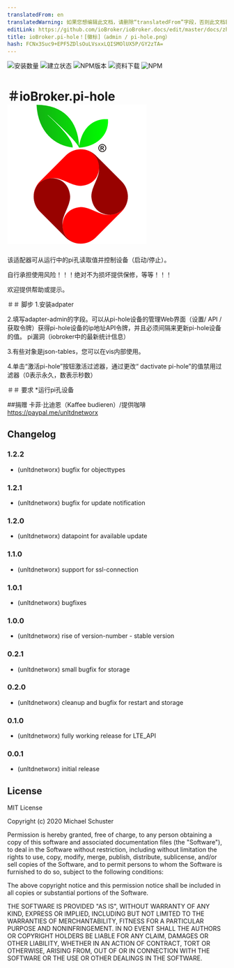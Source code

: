 ```yaml
---
translatedFrom: en
translatedWarning: 如果您想编辑此文档，请删除“translatedFrom”字段，否则此文档将再次自动翻译
editLink: https://github.com/ioBroker/ioBroker.docs/edit/master/docs/zh-cn/adapterref/iobroker.pi-hole/README.md
title: ioBroker.pi-hole！[徽标]（admin / pi-hole.png）
hash: FCNx3Suc9+EPF5ZDlsOuLVsxxLQISMOlUX5P/GY2zTA=
---
```

![安装数量](http://iobroker.live/badges/pi-hole-stable.svg)
![建立状态](https://api.travis-ci.org/unltdnetworx/ioBroker.pi-hole.svg?branch=master)
![NPM版本](https://img.shields.io/npm/v/iobroker.pi-hole.svg)
![资料下载](https://img.shields.io/npm/dm/iobroker.pi-hole.svg)
![NPM](https://nodei.co/npm/iobroker.pi-hole.png?downloads=true)

＃ioBroker.pi-hole![商标](../../../en/adapterref/iobroker.pi-hole/admin/pi-hole.png)
=================

该适配器可从运行中的pi孔读取值并控制设备（启动/停止）。

自行承担使用风险！！！绝对不为损坏提供保修，等等！！！

欢迎提供帮助或提示。

＃＃ 脚步
1.安装adpater

2.填写adapter-admin的字段。可以从pi-hole设备的管理Web界面（设置/ API /获取令牌）获得pi-hole设备的ip地址API令牌，并且必须间隔来更新pi-hole设备的值。 pi漏洞（iobroker中的最新统计信息）

3.有些对象是json-tables，您可以在vis内部使用。

4.单击“激活pi-hole”按钮激活过滤器，通过更改“ dactivate pi-hole”的值禁用过滤器（0表示永久，数表示秒数）

＃＃ 要求
*运行pi孔设备

##捐赠
卡菲·比迪恩（Kaffee budieren）/提供咖啡<https://paypal.me/unltdnetworx>

## Changelog

### 1.2.2

* (unltdnetworx) bugfix for objecttypes

### 1.2.1

* (unltdnetworx) bugfix for update notification

### 1.2.0

* (unltdnetworx) datapoint for available update

### 1.1.0

* (unltdnetworx) support for ssl-connection

### 1.0.1

* (unltdnetworx) bugfixes

### 1.0.0

* (unltdnetworx) rise of version-number - stable version

### 0.2.1

* (unltdnetworx) small bugfix for storage

### 0.2.0

* (unltdnetworx) cleanup and bugfix for restart and storage

### 0.1.0

* (unltdnetworx) fully working release for LTE_API

### 0.0.1

* (unltdnetworx) initial release

## License

MIT License

Copyright (c) 2020 Michael Schuster

Permission is hereby granted, free of charge, to any person obtaining a copy
of this software and associated documentation files (the "Software"), to deal
in the Software without restriction, including without limitation the rights
to use, copy, modify, merge, publish, distribute, sublicense, and/or sell
copies of the Software, and to permit persons to whom the Software is
furnished to do so, subject to the following conditions:

The above copyright notice and this permission notice shall be included in all
copies or substantial portions of the Software.

THE SOFTWARE IS PROVIDED "AS IS", WITHOUT WARRANTY OF ANY KIND, EXPRESS OR
IMPLIED, INCLUDING BUT NOT LIMITED TO THE WARRANTIES OF MERCHANTABILITY,
FITNESS FOR A PARTICULAR PURPOSE AND NONINFRINGEMENT. IN NO EVENT SHALL THE
AUTHORS OR COPYRIGHT HOLDERS BE LIABLE FOR ANY CLAIM, DAMAGES OR OTHER
LIABILITY, WHETHER IN AN ACTION OF CONTRACT, TORT OR OTHERWISE, ARISING FROM,
OUT OF OR IN CONNECTION WITH THE SOFTWARE OR THE USE OR OTHER DEALINGS IN THE
SOFTWARE.